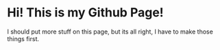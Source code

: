 
<!---
Peshkae/Peshkae is a ✨ special ✨ repository because its `README.md` (this file) appears on your GitHub profile.
You can click the Preview link to take a look at your changes.
--->

# Hi! This is my Github Page!
I should put more stuff on this page, but its all right, I have to make those things first.
